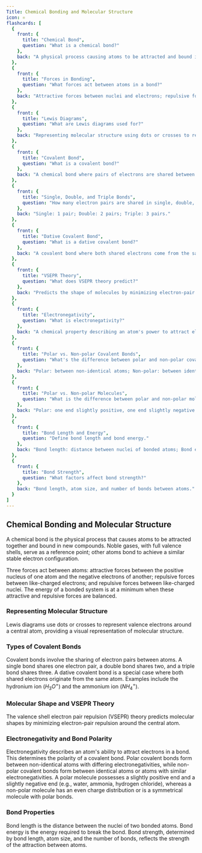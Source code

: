 ```yaml
---
Title: Chemical Bonding and Molecular Structure
icon: ⚛️
flashcards: [
  {
    front: {
      title: "Chemical Bond",
      question: "What is a chemical bond?"
    },
    back: "A physical process causing atoms to be attracted and bound in new compounds.  Atoms bond to fill their outer valence shell."
  },
  {
    front: {
      title: "Forces in Bonding",
      question: "What forces act between atoms in a bond?"
    },
    back: "Attractive forces between nuclei and electrons; repulsive forces between like-charged electrons and nuclei.  The bond's energy is minimized when these forces are balanced."
  },
  {
    front: {
      title: "Lewis Diagrams",
      question: "What are Lewis diagrams used for?"
    },
    back: "Representing molecular structure using dots or crosses to represent valence electrons around the central atom."
  },
  {
    front: {
      title: "Covalent Bond",
      question: "What is a covalent bond?"
    },
    back: "A chemical bond where pairs of electrons are shared between two atoms."
  },
  {
    front: {
      title: "Single, Double, and Triple Bonds",
      question: "How many electron pairs are shared in single, double, and triple bonds?"
    },
    back: "Single: 1 pair; Double: 2 pairs; Triple: 3 pairs."
  },
  {
    front: {
      title: "Dative Covalent Bond",
      question: "What is a dative covalent bond?"
    },
    back: "A covalent bond where both shared electrons come from the same atom.  Occurs between atoms with a lone pair and atoms with no electrons (e.g., $H_3O^+$, $NH_4^+$)."
  },
  {
    front: {
      title: "VSEPR Theory",
      question: "What does VSEPR theory predict?"
    },
    back: "Predicts the shape of molecules by minimizing electron-pair repulsion around the central atom."
  },
  {
    front: {
      title: "Electronegativity",
      question: "What is electronegativity?"
    },
    back: "A chemical property describing an atom's power to attract electrons towards itself in a chemical bond."
  },
  {
    front: {
      title: "Polar vs. Non-polar Covalent Bonds",
      question: "What's the difference between polar and non-polar covalent bonds?"
    },
    back: "Polar: between non-identical atoms; Non-polar: between identical atoms or atoms with the same electronegativity."
  },
  {
    front: {
      title: "Polar vs. Non-polar Molecules",
      question: "What is the difference between polar and non-polar molecules?"
    },
    back: "Polar: one end slightly positive, one end slightly negative (e.g., $H_2O$, $NH_3$, $HCl$); Non-polar: charge equally spread or symmetrical molecule with polar bonds."
  },
  {
    front: {
      title: "Bond Length and Energy",
      question: "Define bond length and bond energy."
    },
    back: "Bond length: distance between nuclei of bonded atoms; Bond energy: energy needed to break the bond."
  },
  {
    front: {
      title: "Bond Strength",
      question: "What factors affect bond strength?"
    },
    back: "Bond length, atom size, and number of bonds between atoms."
  }
]
---
```


## Chemical Bonding and Molecular Structure

A chemical bond is the physical process that causes atoms to be attracted together and bound in new compounds.  Noble gases, with full valence shells, serve as a reference point; other atoms bond to achieve a similar stable electron configuration.

Three forces act between atoms: attractive forces between the positive nucleus of one atom and the negative electrons of another; repulsive forces between like-charged electrons; and repulsive forces between like-charged nuclei.  The energy of a bonded system is at a minimum when these attractive and repulsive forces are balanced.

### Representing Molecular Structure

Lewis diagrams use dots or crosses to represent valence electrons around a central atom, providing a visual representation of molecular structure.

### Types of Covalent Bonds

Covalent bonds involve the sharing of electron pairs between atoms.  A single bond shares one electron pair, a double bond shares two, and a triple bond shares three.  A dative covalent bond is a special case where both shared electrons originate from the same atom.  Examples include the hydronium ion ($H_3O^+$) and the ammonium ion ($NH_4^+$).

### Molecular Shape and VSEPR Theory

The valence shell electron pair repulsion (VSEPR) theory predicts molecular shapes by minimizing electron-pair repulsion around the central atom.

### Electronegativity and Bond Polarity

Electronegativity describes an atom's ability to attract electrons in a bond.  This determines the polarity of a covalent bond.  Polar covalent bonds form between non-identical atoms with differing electronegativities, while non-polar covalent bonds form between identical atoms or atoms with similar electronegativities.  A polar molecule possesses a slightly positive end and a slightly negative end (e.g., water, ammonia, hydrogen chloride), whereas a non-polar molecule has an even charge distribution or is a symmetrical molecule with polar bonds.

### Bond Properties

Bond length is the distance between the nuclei of two bonded atoms. Bond energy is the energy required to break the bond. Bond strength, determined by bond length, atom size, and the number of bonds, reflects the strength of the attraction between atoms.
